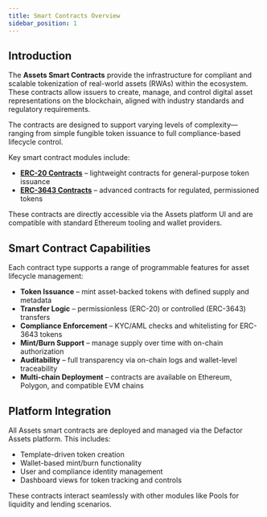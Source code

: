 ```yaml
---
title: Smart Contracts Overview
sidebar_position: 1
---
```


## Introduction

The **Assets Smart Contracts** provide the infrastructure for compliant and scalable tokenization of real-world assets (RWAs) within the ecosystem. These contracts allow issuers to create, manage, and control digital asset representations on the blockchain, aligned with industry standards and regulatory requirements.

The contracts are designed to support varying levels of complexity—ranging from simple fungible token issuance to full compliance-based lifecycle control.

Key smart contract modules include:

- [**ERC-20 Contracts**](ERC-20/factory.md) – lightweight contracts for general-purpose token issuance
- [**ERC-3643 Contracts**](ERC-3643/introduction.md) – advanced contracts for regulated, permissioned tokens

These contracts are directly accessible via the Assets platform UI and are compatible with standard Ethereum tooling and wallet providers.

## Smart Contract Capabilities

Each contract type supports a range of programmable features for asset lifecycle management:

- **Token Issuance** – mint asset-backed tokens with defined supply and metadata
- **Transfer Logic** – permissionless (ERC-20) or controlled (ERC-3643) transfers
- **Compliance Enforcement** – KYC/AML checks and whitelisting for ERC-3643 tokens
- **Mint/Burn Support** – manage supply over time with on-chain authorization
- **Auditability** – full transparency via on-chain logs and wallet-level traceability
- **Multi-chain Deployment** – contracts are available on Ethereum, Polygon, and compatible EVM chains

## Platform Integration

All Assets smart contracts are deployed and managed via the Defactor Assets platform. This includes:

- Template-driven token creation
- Wallet-based mint/burn functionality
- User and compliance identity management
- Dashboard views for token tracking and controls

These contracts interact seamlessly with other modules like Pools for liquidity and lending scenarios.
